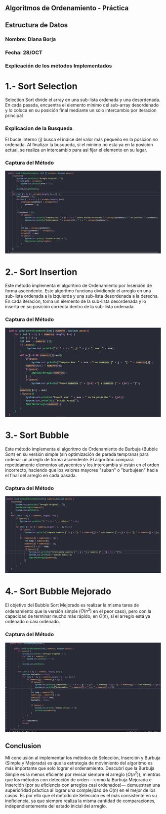 ## Algoritmos de Ordenamiento - Práctica
## Estructura de Datos
### Nombre: **Diana Borja**
### Fecha: **28/OCT**

### Explicación de los métodos Implementados


# 1.- Sort Selection
Selection Sort divide el array en una sub-lista ordenada y una desordenada. En cada pasada, encuentra el elemento minímo del sub-array desordenado y lo coloca en su posición final mediante un solo intercambio por iteracion principal

### **Explicacion de la Busqueda**
El bucle interno (j) busca el índice del valor más pequeño en la posicion no ordenada. Al finalizar la busqueda, si el minimo no esta ya en la posicion actual, se realiza un intercambio para asi fijar el elemento en su lugar.

### **Captura del Método**
![Resultado de Ejecución](assets/sortSelection.png)


# 2.- Sort Insertion

Este método implementa el algoritmo de Ordenamiento por Inserción de forma ascendente. Este algoritmo funciona dividiendo el arreglo en una sub-lista ordenada a la izquierda y una sub-lista desordenada a la derecha. En cada iteración, toma un elemento de la sub-lista desordenada y lo inserta en su posición correcta dentro de la sub-lista ordenada.
### **Captura del Método**

![Resultado de Ejecución](assets/sortInsertion.png)

# 3.- Sort Bubble
Este método implementa el algoritmo de Ordenamiento de Burbuja (Bubble Sort) en su versión simple (sin optimización de parada temprana) para ordenar un arreglo de forma ascendente. El algoritmo compara repetidamente elementos adyacentes y los intercambia si están en el orden incorrecto, haciendo que los valores mayores "suban" o "burbujeen" hacia el final del arreglo en cada pasada.
### **Captura del Método**

![Resultado de Ejecución](assets/sortBubble.png)

# 4.- Sort Bubble Mejorado

El objetivo del Bubble Sort Mejorado es realizar la misma tarea de ordenamiento que la versión simple ($O(n^2)$ en el peor caso), pero con la capacidad de terminar mucho más rápido, en $O(n)$, si el arreglo está ya ordenado o casi ordenado.
### **Captura del Método**

![Resultado de Ejecución](assets/sortBubbleMejorado.png)

## Conclusion
Mi conclusión al implementar los métodos de Selección, Inserción y Burbuja (Simple y Mejorada) es que la estrategia de movimiento del algoritmo es más importante que solo lograr el ordenamiento. Descubrí que la Burbuja Simple es la menos eficiente por revisar siempre el arreglo ($O(n^2)$), mientras que los métodos con detección de orden —como la Burbuja Mejorada  e Inserción (por su eficiencia con arreglos casi ordenados)— demuestran una superioridad práctica al lograr una complejidad de $O(n)$ en el mejor de los casos. Es por ello que el método de Selección es el más consistente en su ineficiencia, ya que siempre realiza la misma cantidad de comparaciones, independientemente del estado inicial del arreglo.